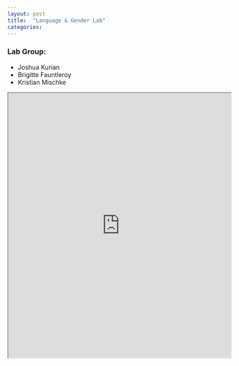 ```yaml
---
layout: post
title:  "Language & Gender Lab"
categories:
---
```

### Lab Group:
- Joshua Kurian
- Brigitte Fauntleroy
- Kristian Mischke

<iframe src="https://docs.google.com/document/d/e/2PACX-1vQGEg7UE-mFpBbDjW4Qutdr1Fn9xxk77iVkfReVPmgLLTEaqO-lakKOtdxdiSweTLGqvlPtLOEfaB7E/pub?embedded=true" width="100%" height="600px"></iframe>